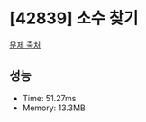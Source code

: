 # [42839] 소수 찾기

[문제 출처](https://school.programmers.co.kr/learn/courses/30/lessons/42839)

## 성능

- Time: 51.27ms
- Memory: 13.3MB